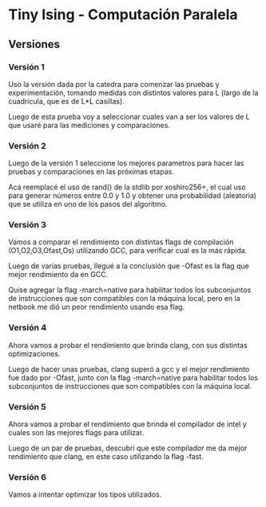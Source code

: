 # Tiny Ising - Computación Paralela

## Versiones

### Versión 1

Uso la versión dada por la catedra para comenzar las pruebas y experimentación, tomando medidas con distintos valores para L (largo de la cuadricula, que es de L*L casillas).

Luego de esta prueba voy a seleccionar cuales van a ser los valores de L que usaré para las mediciones y comparaciones.

### Versión 2

Luego de la versión 1 seleccione los mejores parametros para hacer las pruebas y comparaciones en las próximas etapas.

Acá reemplacé el uso de rand() de la stdlib por xoshiro256+, el cual uso para generar números entre 0.0 y 1.0 y obtener una probabilidad (aleatoria) que se utiliza en uno de los pasos del algoritmo.

### Versión 3

Vamos a comparar el rendimiento con distintas flags de compilación (O1,O2,O3,Ofast,Os) utilizando GCC, para verificar cual es la más rápida. 

Luego de varias pruebas, llegué a la conclusión que -Ofast es la flag que mejor rendimiento da en GCC.

Quise agregar la flag -march=native para habilitar todos los subconjuntos de instrucciones que son compatibles con la máquina local, pero en la netbook me dió un peor rendimiento usando esa flag.

### Versión 4

Ahora vamos a probar el rendimiento que brinda clang, con sus distintas optimizaciones.

Luego de hacer unas pruebas, clang superó a gcc y el mejor rendimiento fue dado por -Ofast, junto con la flag -march=native para habilitar todos los subconjuntos de instrucciones que son compatibles con la máquina local.

### Versión 5

Ahora vamos a probar el rendimiento que brinda el compilador de intel y cuales son las mejores flags para utilizar.

Luego de un par de pruebas, descubrí que este compilador me da mejor rendimiento que clang, en este caso utilizando la flag -fast.

### Versión 6

Vamos a intentar optimizar los tipos utilizados.

